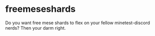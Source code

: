 
# freemeseshards

Do you want free mese shards to flex on your fellow minetest-discord nerds? Then your darm right.
